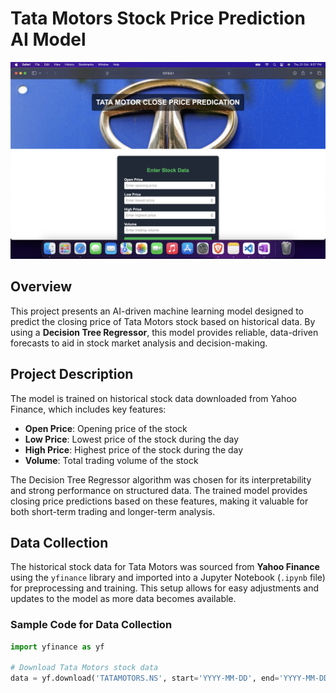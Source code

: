 # Tata Motors Stock Price Prediction AI Model

![AI Stock Prediction](./ai_stock.png)

## Overview
This project presents an AI-driven machine learning model designed to predict the closing price of Tata Motors stock based on historical data. By using a **Decision Tree Regressor**, this model provides reliable, data-driven forecasts to aid in stock market analysis and decision-making.

## Project Description
The model is trained on historical stock data downloaded from Yahoo Finance, which includes key features:
- **Open Price**: Opening price of the stock
- **Low Price**: Lowest price of the stock during the day
- **High Price**: Highest price of the stock during the day
- **Volume**: Total trading volume of the stock

The Decision Tree Regressor algorithm was chosen for its interpretability and strong performance on structured data. The trained model provides closing price predictions based on these features, making it valuable for both short-term trading and longer-term analysis.

## Data Collection
The historical stock data for Tata Motors was sourced from **Yahoo Finance** using the `yfinance` library and imported into a Jupyter Notebook (`.ipynb` file) for preprocessing and training. This setup allows for easy adjustments and updates to the model as more data becomes available.

### Sample Code for Data Collection
```python
import yfinance as yf

# Download Tata Motors stock data
data = yf.download('TATAMOTORS.NS', start='YYYY-MM-DD', end='YYYY-MM-DD')
